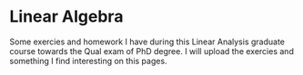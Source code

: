 # Linear Algebra
Some exercies and homework I have during this Linear Analysis graduate course towards the Qual exam of PhD degree. I will upload the exercies and something I find interesting on this pages.
